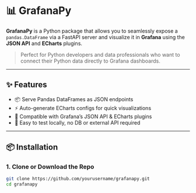 # 📊 GrafanaPy

**GrafanaPy** is a Python package that allows you to seamlessly expose a `pandas.DataFrame` via a FastAPI server and visualize it in **Grafana** using the **JSON API** and **ECharts** plugins.

> Perfect for Python developers and data professionals who want to connect their Python data directly to Grafana dashboards.

---

## ✨ Features

- 📦 Serve Pandas DataFrames as JSON endpoints
- ⚡ Auto-generate ECharts configs for quick visualizations
- 🔌 Compatible with Grafana’s JSON API & ECharts plugins
- 🧪 Easy to test locally, no DB or external API required

---

## 📦 Installation

### 1. Clone or Download the Repo

```bash
git clone https://github.com/yourusername/grafanapy.git
cd grafanapy
